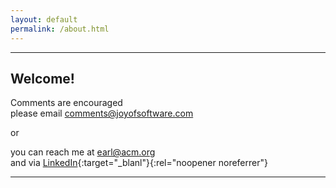 ```yaml
---
layout: default
permalink: /about.html
---
```

***
## Welcome!

Comments are encouraged  
please email <comments@joyofsoftware.com>

or

you can reach me at <earl@acm.org>  
and via [LinkedIn](https://linkedin.com/in/earlchen){:target="_blanl"}{:rel="noopener noreferrer"}

***
